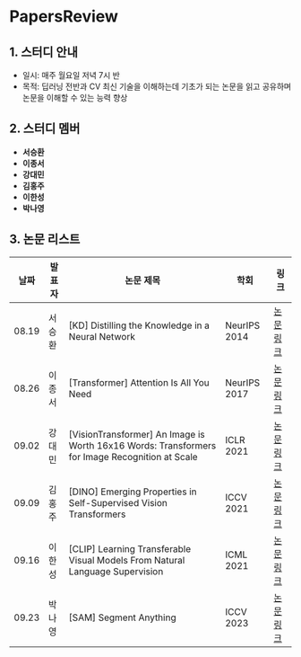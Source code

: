 # PapersReview


## 1. 스터디 안내
- 일시: 매주 월요일 저녁 7시 반
- 목적: 딥러닝 전반과 CV 최신 기술을 이해하는데 기초가 되는 논문을 읽고 공유하며 논문을 이해할 수 있는 능력 향상


## 2. 스터디 멤버
- **서승환**
- **이종서**
- **강대민**
- **김홍주**
- **이한성**
- **박나영**

## 3. 논문 리스트
| 날짜      | 발표자  | 논문 제목                                                                                      | 학회 | 링크                                                                                                   |
|-----------|---------|------------------------------------------------------------------------------------------------|------|--------------------------------------------------------------------------------------------------------|
| 08.19     | 서승환  | [KD] Distilling the Knowledge in a Neural Network                                               | NeurIPS 2014 | [논문 링크](https://arxiv.org/abs/1503.02531)                                                         |
| 08.26     | 이종서  | [Transformer] Attention Is All You Need                                                         | NeurIPS 2017 | [논문 링크](https://arxiv.org/abs/1706.03762)                                                         |
| 09.02     | 강대민  | [VisionTransformer] An Image is Worth 16x16 Words: Transformers for Image Recognition at Scale | ICLR 2021    | [논문 링크](https://arxiv.org/abs/2010.11929)                                                         |
| 09.09     | 김홍주  | [DINO] Emerging Properties in Self-Supervised Vision Transformers                               | ICCV 2021    | [논문 링크](https://arxiv.org/abs/2104.14294)                                                         |
| 09.16     | 이한성  | [CLIP] Learning Transferable Visual Models From Natural Language Supervision                    | ICML 2021    | [논문 링크](https://arxiv.org/abs/2103.00020)                                                         |
| 09.23     | 박나영  | [SAM] Segment Anything                                                                          | ICCV 2023    | [논문 링크](https://arxiv.org/abs/2304.02643)                                                         |

